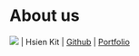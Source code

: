 # About us

![](https://via.placeholder.com/100.png?text=Photo) | Hsien Kit | [Github](https://github.com/KHsienKit) | [Portfolio](docs/team/hsienkit.md)